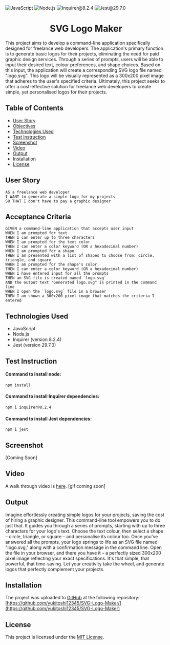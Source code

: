 ![JavaScript](https://img.shields.io/badge/JavaScript-orange) ![Node.js](https://img.shields.io/badge/Node.js-blue) ![Inquirer@8.2.4](https://img.shields.io/badge/Inquirer@8.2.4-green) ![Jest@29.7.0](https://img.shields.io/badge/Jest@29.7.0-red)

<h1 align = "center"> SVG Logo Maker </h1>
This project aims to develop a command-line application specifically designed for freelance web developers. The application's primary function is to generate basic logos for their projects, eliminating the need for paid graphic design services. Through a series of prompts, users will be able to input their desired text, colour preferences, and shape choices. Based on this input, the application will create a corresponding SVG logo file named "logo.svg". This logo will be visually represented as a 300x200 pixel image that adheres to the user's specified criteria. Ultimately, this project seeks to offer a cost-effective solution for freelance web developers to create simple, yet personalised logos for their projects.

## Table of Contents

- [User Story](#user-story)
- [Objectives](#objectives)
- [Technologies Used](#technologies-used)
- [Test Instruction](#test-instruction)
- [Screenshot](#screenshot)
- [Video](#video)
- [Output](#output)
- [Installation](#installation)
- [License](#license)

## User Story
```
AS a freelance web developer
I WANT to generate a simple logo for my projects
SO THAT I don't have to pay a graphic designer
```

## Acceptance Criteria
```
GIVEN a command-line application that accepts user input
WHEN I am prompted for text
THEN I can enter up to three characters
WHEN I am prompted for the text color
THEN I can enter a color keyword (OR a hexadecimal number)
WHEN I am prompted for a shape
THEN I am presented with a list of shapes to choose from: circle, triangle, and square
WHEN I am prompted for the shape's color
THEN I can enter a color keyword (OR a hexadecimal number)
WHEN I have entered input for all the prompts
THEN an SVG file is created named `logo.svg`
AND the output text "Generated logo.svg" is printed in the command line
WHEN I open the `logo.svg` file in a browser
THEN I am shown a 300x200 pixel image that matches the criteria I entered
```

## Technologies Used
- JavaScript
- Node.js
- Inquirer (version 8.2.4)
- Jest (version 29.7.0)

## Test Instruction
  #### Command to install node:
  `
  npm install
  `
  
  #### Command to install Inquirer dependencies:
  `
  npm i inquirer@8.2.4
  `

  #### Command to install Jest dependencies:
  `
  npm i jest
  `

## Screenshot
[Coming Soon]

## Video
A walk through video is [here](link).
[gif coming soon]

## Output
Imagine effortlessly creating simple logos for your projects, saving the cost of hiring a graphic designer. This command-line tool empowers you to do just that. It guides you through a series of prompts, starting with up to three characters for your logo's text. Choose the text colour, then select a shape – circle, triangle, or square – and personalise its colour too. Once you've answered all the prompts, your logo springs to life as an SVG file named "logo.svg," along with a confirmation message in the command line. Open the file in your browser, and there you have it – a perfectly sized 300x200 pixel image reflecting your exact specifications. It's that simple, that powerful, that time-saving. Let your creativity take the wheel, and generate logos that perfectly complement your projects.

## Installation
The project was uploaded to [GitHub](https://github.com/) at the following repository:
[https://github.com/yukitoshi12345/SVG-Logo-Maker/](https://github.com/yukitoshi12345/SVG-Logo-Maker)

## License
This project is licensed under the [MIT License](https://github.com/Yukitoshi12345/SVG-Logo-Maker/blob/main/LICENSE).